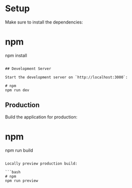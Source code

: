 # Setup

Make sure to install the dependencies:

# npm
npm install
```

## Development Server

Start the development server on `http://localhost:3000`:

# npm
npm run dev
```

## Production
Build the application for production:

# npm
npm run build
```

Locally preview production build:

```bash
# npm
npm run preview
```
